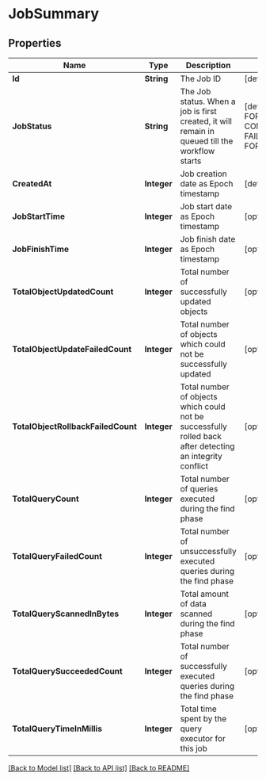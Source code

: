 # JobSummary
## Properties

Name | Type | Description | Notes
------------ | ------------- | ------------- | -------------
**Id** | **String** | The Job ID | [default to null]
**JobStatus** | **String** | The Job status. When a job is first created, it will remain in queued till the workflow starts | [default to QUEUED] [enum: QUEUED, RUNNING, FORGET_COMPLETED_CLEANUP_IN_PROGRESS, COMPLETED, COMPLETED_CLEANUP_FAILED, FAILED, FIND_FAILED, FORGET_FAILED, FORGET_PARTIALLY_FAILED]
**CreatedAt** | **Integer** | Job creation date as Epoch timestamp | [default to null]
**JobStartTime** | **Integer** | Job start date as Epoch timestamp | [optional] [default to null]
**JobFinishTime** | **Integer** | Job finish date as Epoch timestamp | [optional] [default to null]
**TotalObjectUpdatedCount** | **Integer** | Total number of successfully updated objects | [optional] [default to 0]
**TotalObjectUpdateFailedCount** | **Integer** | Total number of objects which could not be successfully updated | [optional] [default to 0]
**TotalObjectRollbackFailedCount** | **Integer** | Total number of objects which could not be successfully rolled back after detecting an integrity conflict | [optional] [default to 0]
**TotalQueryCount** | **Integer** | Total number of queries executed during the find phase | [optional] [default to 0]
**TotalQueryFailedCount** | **Integer** | Total number of unsuccessfully executed queries during the find phase | [optional] [default to 0]
**TotalQueryScannedInBytes** | **Integer** | Total amount of data scanned during the find phase | [optional] [default to 0]
**TotalQuerySucceededCount** | **Integer** | Total number of successfully executed queries during the find phase | [optional] [default to 0]
**TotalQueryTimeInMillis** | **Integer** | Total time spent by the query executor for this job | [optional] [default to 0]

[[Back to Model list]](../README.md#documentation-for-models) [[Back to API list]](../README.md#documentation-for-api-endpoints) [[Back to README]](../README.md)

